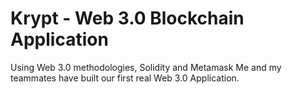 # Krypt - Web 3.0 Blockchain Application

Using Web 3.0 methodologies, Solidity and Metamask Me and my teammates have built our first real Web 3.0 Application.

